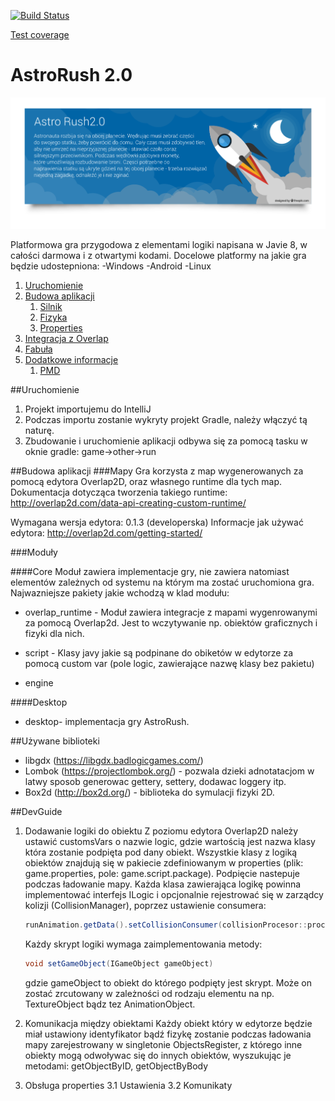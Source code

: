 [![Build Status](https://travis-ci.org/travis-ci/travis-web.svg?branch=master)](https://travis-ci.org/travis-ci/travis-web)

[Test coverage](https://codecov.io/gh/klolo/AstroRush/)

# AstroRush 2.0
![ikona](https://raw.githubusercontent.com/klolo/AstroRush/master/core/src/main/resources/assets/banner.png "")

Platformowa gra przygodowa z elementami logiki napisana w Javie 8, w całości darmowa i z otwartymi kodami. Docelowe
platformy na jakie gra będzie udostepniona:
-Windows
-Android
-Linux


1. [Uruchomienie](#run)
2. [Budowa aplikacji](#paragraph1)
    1. [Silnik](#subparagraph1)
    2. [Fizyka](#subparagraph1)
    3. [Properties](#subparagraph1)
3. [Integracja z Overlap](#paragraph2)
4. [Fabuła](#paragraph2)
5. [Dodatkowe informacje](#addinfo)
    1. [PMD](#pmd)

##Uruchomienie <a name="run">
1. Projekt importujemu do IntelliJ
2. Podczas importu zostanie wykryty projekt Gradle, należy włączyć tą naturę.
3. Zbudowanie i uruchomienie aplikacji odbywa się za pomocą tasku w oknie gradle: game->other->run


##Budowa aplikacji
###Mapy
Gra korzysta z map wygenerowanych za pomocą edytora Overlap2D,
oraz własnego runtime dla tych map. Dokumentacja dotycząca tworzenia takiego
runtime: http://overlap2d.com/data-api-creating-custom-runtime/

Wymagana wersja edytora: 0.1.3 (developerska)
Informacje jak używać edytora: http://overlap2d.com/getting-started/

###Moduły

####Core
Moduł zawiera implementacje gry, nie zawiera natomiast elementów zależnych od systemu na którym ma zostać uruchomiona gra.
Najwazniejsze pakiety jakie wchodzą w klad modułu:

- overlap_runtime - Moduł zawiera integracje z mapami wygenrowanymi za pomocą Overlap2d. Jest to wczytywanie np. obiektów graficznych
i fizyki dla nich.

- script - Klasy javy jakie są podpinane do obiketów w edytorze za pomocą custom var (pole logic, zawierające nazwę klasy bez pakietu)

- engine

####Desktop
- desktop- implementacja gry AstroRush.



##Używane biblioteki
- libgdx (https://libgdx.badlogicgames.com/)
- Lombok (https://projectlombok.org/) - pozwala dzieki adnotatacjom w latwy sposob generowac gettery, settery, dodawac loggery itp.
- Box2d (http://box2d.org/) - biblioteka do symulacji fizyki 2D.


##DevGuide

1. Dodawanie logiki do obiektu
    Z poziomu edytora Overlap2D należy ustawić customsVars o nazwie logic,
    gdzie wartością jest nazwa klasy która zostanie podpięta pod dany obiekt. Wszystkie
    klasy z logiką obiektów znajdują się w pakiecie zdefiniowanym w properties
    (plik: game.properties, pole: game.script.package). Podpięcie nastepuje podczas
    ładowanie mapy. Każda klasa zawierająca logikę powinna implementować interfejs ILogic
    i opcjonalnie rejestrować się w zarządcy kolizji (CollisionManager), poprzez ustawienie consumera:
    ```java
    runAnimation.getData().setCollisionConsumer(collisionProcesor::processCollision);
    ```
    Każdy skrypt logiki wymaga zaimplementowania metody:

    ```java
    void setGameObject(IGameObject gameObject)
    ```

    gdzie gameObject to obiekt do którego podpięty jest skrypt. Może on zostać zrcutowany w zależności
    od rodzaju elementu na np. TextureObject bądz tez AnimationObject.

2. Komunikacja między obiektami
    Każdy obiekt który w edytorze będzie miał ustawiony identyfikator bądź fizykę zostanie podczas ładowania mapy
    zarejestrowany w singletonie  ObjectsRegister, z którego inne obiekty mogą odwoływac się do innych obiektów, wyszukując
    je metodami: getObjectByID, getObjectByBody

3. Obsługa properties
    3.1 Ustawienia
    3.2 Komunikaty

